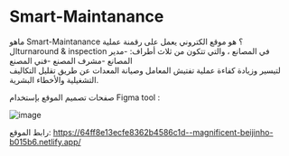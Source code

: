 # Smart-Maintanance
ماهو Smart-Maintanance ؟
هو موقع الكتروني يعمل على رقمنة عملية الturnaround & inspection في المصانع ، والتي تتكون من ثلاث أطراف:
-مدير المصانع 
-مشرف المصنع 
-فني المصنع  
لتيسير وزيادة كفاءة عملية تفتيش المعامل وصيانة المعدات عن طريق تقليل التكاليف التشغيلية والأخطاء البشرية.

صفحات تصميم الموقع بإستخدام Figma tool :

![image](https://github.com/D7mmanny/Smart-Maintanance/assets/107875162/859aa6cb-40b4-46d3-b808-3f812d640c73)

رابط الموقع:
https://64ff8e13ecfe8362b4586c1d--magnificent-beijinho-b015b6.netlify.app/
